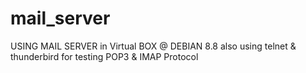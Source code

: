 # mail_server

USING MAIL SERVER in Virtual BOX @ DEBIAN 8.8
also using telnet & thunderbird for testing POP3 & IMAP Protocol
